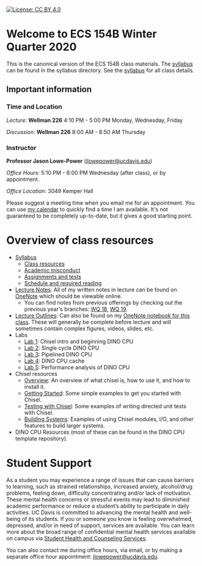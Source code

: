 [![License: CC BY 4.0](https://img.shields.io/badge/License-CC%20BY%204.0-lightgrey.svg)](https://creativecommons.org/licenses/by/4.0/)

# Welcome to ECS 154B Winter Quarter 2020

This is the canonical version of the ECS 154B class materials.
The [syllabus](syllabus/syllabus.md) can be found in the syllabus directory.
See the [syllabus](syllabus/syllabus.md) for all class details.

## Important information

### Time and Location

*Lecture*: **Wellman 226** 4:10 PM - 5:00 PM Monday, Wednesday, Friday

*Discussion*: **Wellman 226** 8:00 AM - 8:50 AM Thursday

### Instructor

**Professor Jason Lowe-Power** (<jlowepower@ucdavis.edu>)

*Office Hours*: 5:10 PM - 6:00 PM Wednesday (after class), or by appointment.

*Office Location*: 3049 Kemper Hall

Please suggest a meeting time when you email me for an appointment.
You can use [my calendar](https://calendar.google.com/calendar/embed?src=jlowepower%40ucdavis.edu&ctz=America%2FLos_Angeles) to quickly find a time I am available.
It's not guaranteed to be completely up-to-date, but it gives a good starting point.

# Overview of class resources

- [Syllabus](syllabus/syllabus.md)
  - [Class resources]()
  - [Academic misconduct](syllabus/syllabus.md#academic-misconduct)
  - [Assignments and tests](syllabus/syllabus.md#assignments-and-tests)
  - [Schedule and required reading](syllabus/schedule.csv)
- [Lecture Notes](https://ucdavis365-my.sharepoint.com/:o:/g/personal/jlowepower_ucdavis_edu/EvMxZRE7fVlDi8i7tyjv_pYBAIM9TMFFsX3NkKT68kXhCQ?e=vSLDcX): All of my written notes in lecture can be found on [OneNote](https://ucdavis365-my.sharepoint.com/:o:/g/personal/jlowepower_ucdavis_edu/EvMxZRE7fVlDi8i7tyjv_pYBAIM9TMFFsX3NkKT68kXhCQ?e=vSLDcX) which should be viewable online.
  - You can find notes from previous offerings by checking out the previous year's branches: [WQ 18](https://github.com/jlpteaching/ECS154B/tree/wq18/lecture%20notes), [WQ 19](https://github.com/jlpteaching/ECS154B/tree/wq19/lecture%20notes).
- [Lecture Outlines](https://ucdavis365-my.sharepoint.com/:o:/g/personal/jlowepower_ucdavis_edu/EvMxZRE7fVlDi8i7tyjv_pYBAIM9TMFFsX3NkKT68kXhCQ?e=vSLDcX): Can also be found on my [OneNote notebook for this class](https://ucdavis365-my.sharepoint.com/:o:/g/personal/jlowepower_ucdavis_edu/EvMxZRE7fVlDi8i7tyjv_pYBAIM9TMFFsX3NkKT68kXhCQ?e=vSLDcX). These will generally be complete before lecture and will sometimes contain complex figures, videos, slides, etc.
- Labs
  - [Lab 1](lab1/lab1.md): Chisel intro and beginning DINO CPU
  - [Lab 2](lab21/lab2.md): Single cycle DINO CPU
  - [Lab 3](lab3/lab3.md): Pipelined DINO CPU
  - [Lab 4](lab4/lab4.md): DINO CPU cache
  - [Lab 5](lab5/lab5.md): Performance analysis of DINO CPU
- Chisel resources
  - [Overview](chisel-notes/overview.md): An overview of what chisel is, how to use it, and how to install it.
  - [Getting Started](chisel-notes/getting-started.md): Some simple examples to get you started with Chisel.
  - [Testing with Chisel](chisel-notes/testing.md): Some examples of writing directed unit tests with Chisel.
  - [Building Systems](chisel-notes/building-systems.md): Examples of using Chisel modules, I/O, and other features to build larger systems.
- DINO CPU Resources (most of these can be found in the DINO CPU template repository).

# Student Support

As a student you may experience a range of issues that can cause barriers to learning, such as strained relationships, increased anxiety, alcohol/drug problems, feeling down, difficulty concentrating and/or lack of motivation.
These mental health concerns or stressful events may lead to diminished academic performance or reduce a student’s ability to participate in daily activities.
UC Davis is committed to advancing the mental health and well-being of its students.
If you or someone you know is feeling overwhelmed, depressed, and/or in need of support, services are available.
You can learn more about the broad range of confidential mental health services available on campus via [Student Health and Counseling Services](https://shcs.ucdavis.edu/).

You can also contact me during office hours, via email, or by making a separate office hour appointment: [jlowepower@ucdavis.edu](mailto:jlowepower@ucdavis.edu).
